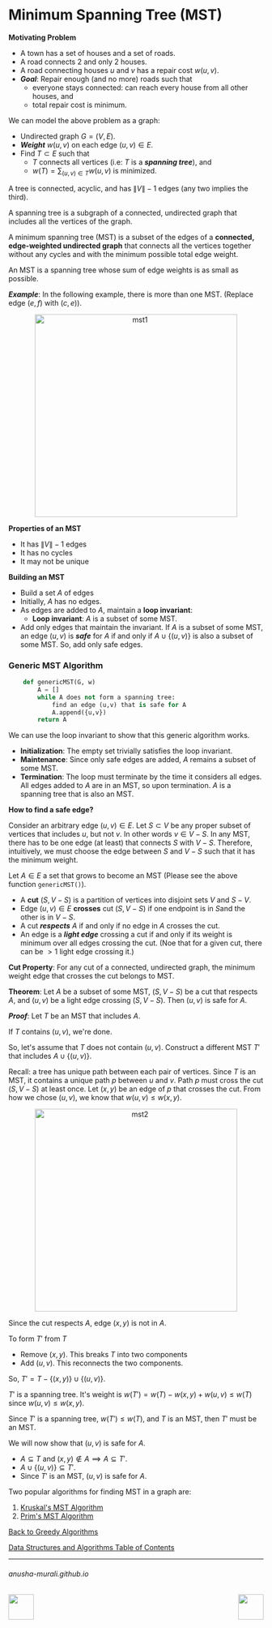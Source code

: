 # Minimum Spanning Tree (MST)

**Motivating Problem**

- A town has a set of houses and a set of roads.
- A road connects 2 and only 2 houses.
- A road connecting houses $u$ and $v$ has a repair cost $w(u,v)$.
- ***Goal***: Repair enough (and no more) roads such that
    - everyone stays connected: can reach every house from all other houses, and
    - total repair cost is minimum.

We can model the above problem as a graph:
- Undirected graph $G = (V,E)$.
- ***Weight*** $w(u,v)$ on each edge $(u, v) \in E$.
- Find $T \subset E$ such that
    - $T$ connects all vertices (i.e: $T$ is a ***spanning tree***), and
    - $w(T) = \sum_{(u,v) \in T} w(u,v)$ is minimized.
    


A tree is connected, acyclic, and has $\|V\|-1$ edges (any two implies the third).

A spanning tree is a subgraph of a connected, undirected graph that includes all the vertices of the graph.

A minimum spanning tree (MST) is a subset of the edges of a **connected, edge-weighted undirected graph** that connects all the vertices together without any cycles and with the minimum possible total edge weight.

An MST is a spanning tree whose sum of edge weights is as small as possible.

***Example***: In the following example, there is more than one MST. (Replace edge $(e, f)$ with $(c,e)$).
<p align="center">
<img width="400" alt="mst1" src="https://github.com/user-attachments/assets/a297bfa8-7506-4aec-ab46-6556971ea4ab" />
</p>

**Properties of an MST**
- It has $\|V\|-1$ edges
- It has no cycles
- It may not be unique

**Building an MST**
- Build a set $A$ of edges
- Initially, $A$ has no edges.
- As edges are added to $A$, maintain a **loop invariant**:
  - **Loop invariant**: $A$ is a subset of some MST.
- Add only edges that maintain the invariant. If $A$ is a subset of some MST, an edge $(u,v)$ is ***safe*** for $A$ if and only if $A \cup \{(u,v)\}$ is also a subset of some MST. So, add only safe edges.

### Generic MST Algorithm

```python
    def genericMST(G, w)
        A = []
        while A does not form a spanning tree:
            find an edge (u,v) that is safe for A
            A.append({u,v})
        return A
```
We can use the loop invariant to show that this generic algorithm works.

- **Initialization**: The empty set trivially satisfies the loop invariant.
- **Maintenance**: Since only safe edges are added, $A$ remains a subset of some MST.
- **Termination**: The loop must terminate by the time it considers all edges. All edges added to $A$ are in an MST, so upon termination. $A$ is a spanning tree that is also an MST.

**How to find a safe edge?**

Consider an arbitrary edge $(u, v) \in E$. Let $S \subset V$ be any proper subset of vertices that includes $u$, but not $v$. In other words $v \in V - S$. In any MST, there has to be one edge (at least) that connects $S$ with $V-S$. Therefore, intuitively, we must choose the edge between $S$ and $V-S$ such that it has the minimum weight.

Let $A \in E$ a set that grows to become an MST (Please see the above function `genericMST()`).

- A **cut** $(S, V-S)$ is a partition of vertices into disjoint sets $V$ and $S-V$.
- Edge $(u,v) \in E$ **crosses** cut $(S, V-S)$ if one endpoint is in $S$and the other is in $V-S$.
- A cut ***respects*** $A$ if and only if no edge in $A$ crosses the cut.
- An edge is a ***light edge*** crossing a cut if and only if its weight is minimum over all edges crossing the cut. (Noe that for a given cut, there can be $> 1$ light edge crossing it.)

**Cut Property**: For any cut of a connected, undirected graph, the minimum weight edge that crosses the cut belongs to MST.


**Theorem**: Let $A$ be a subset of some MST, $(S, V - S)$ be a cut that respects $A$, and $(u, v)$ be a light edge crossing $(S, V-S)$. Then $(u,v)$ is safe for $A$.

***Proof***: Let $T$ be an MST that includes $A$. 

If $T$ contains $(u, v)$, we're done.

So, let's assume that $T$ does not contain $(u,v)$. Construct a different MST $T'$ that includes $A \cup \{(u,v)\}$.

Recall: a tree has unique path between each pair of vertices. Since $T$ is an MST, it contains a unique path $p$ between $u$ and $v$. Path $p$ must cross the cut $(S, V-S)$ at least once. Let $(x, y)$ be an edge of $p$ that crosses the cut. From how we chose $(u,v)$, we know that $w(u,v) \leq w(x, y)$.

<p align="center">
<img width="400" alt="mst2" src="https://github.com/user-attachments/assets/a99e98a3-2342-4a5b-b0ec-1d5fb7fe7844" />
</p>

Since the cut respects $A$, edge $(x, y)$ is not in $A$.

To form $T'$ from $T$
- Remove $(x,y)$. This breaks $T$ into two components
- Add $(u,v)$. This reconnects the two components.

So, $T' = T - \{(x,y)\} \cup \{(u,v)\}$.

$T'$ is a spanning tree. It's weight is $w(T') = w(T) - w(x, y) + w(u,v) \leq w(T)$ since $w(u,v) \leq w(x,y)$.

Since $T'$ is a spanning tree, $w(T') \leq w(T)$, and $T$ is an MST, then $T'$ must be an MST.

We will now show that $(u,v)$ is safe for $A$.

- $A \subseteq T$ and $(x,y) \notin A \implies A \subseteq T'$.
- $A \cup \{(u,v)\} \subseteq T'$.
- Since $T'$ is an MST, $(u,v)$ is safe for $A$. 


Two popular algorithms for finding MST in a graph are:
1. [Kruskal's MST Algorithm](./kruskal.md)
2. [Prim's MST Algorithm](./prim.md)

[Back to Greedy Algorithms](./greedy.md)

[Data Structures and Algorithms Table of Contents](./cs124.md)

* * *
###### anusha-murali.github.io

<img src="https://github.com/anusha-murali/anusha-murali.github.io/assets/111596338/639243aa-2857-4595-a65a-7852762bb002" width="50" height="50" align="left">

[<img src="https://github.com/user-attachments/assets/989cfb30-4fb8-40f8-a812-8a054869aa32" width="50" height="50" align="right">](../index.md)

